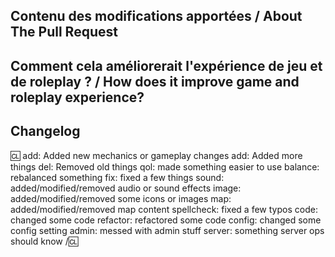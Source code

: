 <!-- Merci d'écrire **SOUS** les titres et **AU-DESSUS** des commentaires pour que tout s'affiche correctement. -->
<!-- Write **BELOW** The Headers and **ABOVE** The comments else it may not be viewable. -->

## Contenu des modifications apportées / About The Pull Request

<!-- Décrivez ce que vous allez changer. Documentez-le de façon claire et complète pour faciliter la relecture et les tests. -->
<!-- Describe The Pull Request. Please be sure every change is documented or this can delay review and even discourage maintainers from merging your PR! -->

## Comment cela améliorerait l'expérience de jeu et de roleplay ? / How does it improve game and roleplay experience?

<!-- Qu'est-ce que ça apporterait de bien (aux autres joueurs, à l'équilibrage, au lore, aux mécanismes de roleplay...) ? Si vous n'avez pas d'arguments ou aucune idée de ce que votre proposition améliore, ce n'est probablement pas bon signe. -->
<!-- Argue for the merits of your changes and how they benefit the game, especially if they are controversial and/or far reaching. If you can't actually explain WHY what you are doing will improve the game, then it probably isn't good for the game in the first place. -->

## Changelog

<!-- Indiquez ici les changements qui vont être observés par les joueurs/admins directement en jeu pour les changelogs. Si le jeu n'est pas affecté (github, outils, autres), retirer la section. -->
<!-- If your PR modifies aspects of the game that can be concretely observed by players or admins you should add a changelog. If your change does NOT meet this description, remove this section. Be sure to properly mark your PRs to prevent unnecessary GBP loss. You can read up on GBP and its effects on PRs in the tgstation guides for contributors. Please note that maintainers freely reserve the right to remove and add tags should they deem it appropriate. You can attempt to finagle the system all you want, but it's best to shoot for clear communication right off the bat. -->

:cl:
add: Added new mechanics or gameplay changes
add: Added more things
del: Removed old things
qol: made something easier to use
balance: rebalanced something
fix: fixed a few things
sound: added/modified/removed audio or sound effects
image: added/modified/removed some icons or images
map: added/modified/removed map content
spellcheck: fixed a few typos
code: changed some code
refactor: refactored some code
config: changed some config setting
admin: messed with admin stuff
server: something server ops should know
/:cl:

<!-- Les deux :cl: sont nécessaire au fonctionnement du script de changelog ! Vous pouvez mettre votre nom à droite du premier :cl: si vous voulez qu'il remplace votre nom d'utilisateur GitHub en tant qu'auteur dans le jeu. -->
<!-- Vous pouvez utiliser plusieurs fois le même préfixe (ils sont utilisés seulement pour l'icône dans le jeu) et supprimer ceux inutiles. Malgré quelques uns des tags, les changelogs devraient généralement représenter comment un joueur peut être affecté par les changements plutôt qu'un résumé du contenu des PR. -->
<!-- Both :cl:'s are required for the changelog to work! You can put your name to the right of the first :cl: if you want to overwrite your GitHub username as author ingame. -->
<!-- You can use multiple of the same prefix (they're only used for the icon ingame) and delete the unneeded ones. Despite some of the tags, changelogs should generally represent how a player might be affected by the changes rather than a summary of the PR's contents. -->
